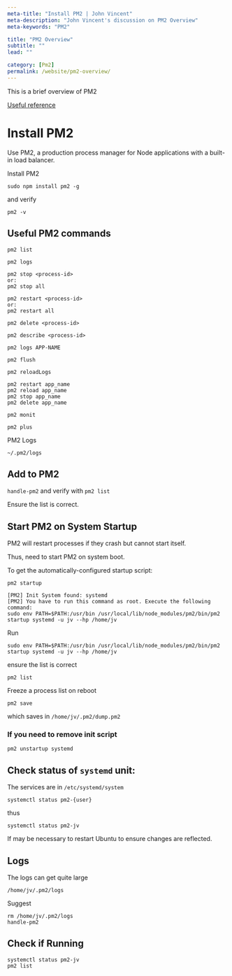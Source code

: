 ```yaml
---
meta-title: "Install PM2 | John Vincent"
meta-description: "John Vincent's discussion on PM2 Overview"
meta-keywords: "PM2"

title: "PM2 Overview"
subtitle: ""
lead: ""

category: [Pm2]
permalink: /website/pm2-overview/
---
```


This is a brief overview of PM2

<!-- end -->

[Useful reference](http://pm2.keymetrics.io/docs/usage/startup/)

# Install PM2

Use PM2, a production process manager for Node applications with a built-in load balancer.

Install PM2

```
sudo npm install pm2 -g
```

and verify

```
pm2 -v
```

## Useful PM2 commands

```
pm2 list

pm2 logs

pm2 stop <process-id>
or:
pm2 stop all

pm2 restart <process-id>
or:
pm2 restart all

pm2 delete <process-id>

pm2 describe <process-id>

pm2 logs APP-NAME

pm2 flush

pm2 reloadLogs

pm2 restart app_name
pm2 reload app_name
pm2 stop app_name
pm2 delete app_name

pm2 monit

pm2 plus
```

PM2 Logs

```
~/.pm2/logs
```

## Add to PM2

`handle-pm2` and verify with `pm2 list`

Ensure the list is correct.

## Start PM2 on System Startup

PM2 will restart processes if they crash but cannot start itself.

Thus, need to start PM2 on system boot.



To get the automatically-configured startup script:

```
pm2 startup
```

```
[PM2] Init System found: systemd
[PM2] You have to run this command as root. Execute the following command:
sudo env PATH=$PATH:/usr/bin /usr/local/lib/node_modules/pm2/bin/pm2 startup systemd -u jv --hp /home/jv
```

Run

```
sudo env PATH=$PATH:/usr/bin /usr/local/lib/node_modules/pm2/bin/pm2 startup systemd -u jv --hp /home/jv
```

ensure the list is correct

```
pm2 list
```

Freeze a process list on reboot

```
pm2 save
```

which saves in `/home/jv/.pm2/dump.pm2`

### If you need to remove init script

```
pm2 unstartup systemd
```

## Check status of `systemd` unit:

The services are in `/etc/systemd/system`

```
systemctl status pm2-{user}
```

thus

```
systemctl status pm2-jv
```

If may be necessary to restart Ubuntu to ensure changes are reflected.

## Logs

The logs can get quite large

```
/home/jv/.pm2/logs
```

Suggest

```
rm /home/jv/.pm2/logs
handle-pm2
```

## Check if Running

```
systemctl status pm2-jv
pm2 list
```
